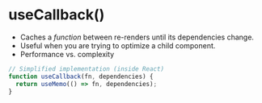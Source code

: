 # useCallback()

- Caches a _function_ between re-renders until its dependencies change.
- Useful when you are trying to optimize a child component.
- Performance vs. complexity

```jsx
// Simplified implementation (inside React)
function useCallback(fn, dependencies) {
  return useMemo(() => fn, dependencies);
}
```
